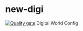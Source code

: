 # new-digi
[![Quality gate](https://sonarcloud.io/api/project_badges/quality_gate?project=John09902_new-digi)](https://sonarcloud.io/summary/new_code?id=John09902_new-digi)
Digital World Config
